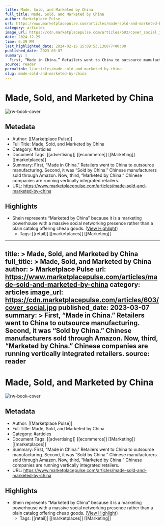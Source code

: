 ```yaml
---
title: Made, Sold, and Marketed by China
full_title: Made, Sold, and Marketed by China
author: Marketplace Pulse
url: https://www.marketplacepulse.com/articles/made-sold-and-marketed-by-china
category: articles
image_url: https://cdn.marketplacepulse.com/articles/603/cover_social.jpg
date: 2024-12-29
time: 6:39 PM
last_highlighted_date: 2024-02-15 15:09:53.136877+00:00
published_date: 2023-03-07
summary: |
  First, “Made in China.” Retailers went to China to outsource manufacturing. Second, it was “Sold by China.” Chinese manufacturers sold through Amazon. Now, third, “Marketed by China.” Chinese companies are running vertically integrated retailers.
source: reader
permalink: l/articles/made-sold-and-marketed-by-china
slug: made-sold-and-marketed-by-china
---
```

# Made, Sold, and Marketed by China

![rw-book-cover](https://cdn.marketplacepulse.com/articles/603/cover_social.jpg)

## Metadata
- Author: [[Marketplace Pulse]]
- Full Title: Made, Sold, and Marketed by China
- Category: #articles
- Document Tags: [[advertising]] [[ecommerce]] [[Marketing]] [[marketplaces]] 
- Summary: First, “Made in China.” Retailers went to China to outsource manufacturing. Second, it was “Sold by China.” Chinese manufacturers sold through Amazon. Now, third, “Marketed by China.” Chinese companies are running vertically integrated retailers.
- URL: https://www.marketplacepulse.com/articles/made-sold-and-marketed-by-china

## Highlights
- Shein represents “Marketed by China” because it is a marketing powerhouse with a massive social networking presence rather than a plain catalog offering cheap goods. ([View Highlight](https://read.readwise.io/read/01hppn29a9hsehgepp6xm1bqgd))
    - Tags: [[retail]] [[marketplaces]] [[Marketing]] 


---
title: >
  Made, Sold, and Marketed by China
full_title: >
  Made, Sold, and Marketed by China
author: >
  Marketplace Pulse
url: https://www.marketplacepulse.com/articles/made-sold-and-marketed-by-china
category: articles
image_url: https://cdn.marketplacepulse.com/articles/603/cover_social.jpg
published_date: 2023-03-07
summary: >
  First, “Made in China.” Retailers went to China to outsource manufacturing. Second, it was “Sold by China.” Chinese manufacturers sold through Amazon. Now, third, “Marketed by China.” Chinese companies are running vertically integrated retailers.
source: reader
---
# Made, Sold, and Marketed by China

![rw-book-cover](https://cdn.marketplacepulse.com/articles/603/cover_social.jpg)

## Metadata
- Author: [[Marketplace Pulse]]
- Full Title: Made, Sold, and Marketed by China
- Category: #articles
- Document Tags: [[advertising]] [[ecommerce]] [[Marketing]] [[marketplaces]] 
- Summary: First, “Made in China.” Retailers went to China to outsource manufacturing. Second, it was “Sold by China.” Chinese manufacturers sold through Amazon. Now, third, “Marketed by China.” Chinese companies are running vertically integrated retailers.
- URL: https://www.marketplacepulse.com/articles/made-sold-and-marketed-by-china

## Highlights
- Shein represents “Marketed by China” because it is a marketing powerhouse with a massive social networking presence rather than a plain catalog offering cheap goods. ([View Highlight](https://read.readwise.io/read/01hppn29a9hsehgepp6xm1bqgd))
    - Tags: [[retail]] [[marketplaces]] [[Marketing]] 


